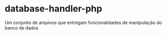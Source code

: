 # database-handler-php
Um conjunto de arquivos que entregam funcionalidades de manipulação do banco de dados
